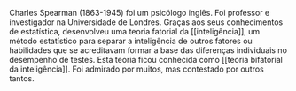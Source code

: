 Charles Spearman (1863-1945) foi um psicólogo inglês. Foi professor e investigador na Universidade de Londres. Graças aos seus conhecimentos de estatística, desenvolveu uma teoria fatorial da [[inteligência]], um método estatístico para separar a inteligência de outros fatores ou habilidades que se acreditavam formar a base das diferenças individuais no desempenho de testes. Esta teoria ficou conhecida como [[teoria bifatorial da inteligência]]. Foi admirado por muitos, mas contestado por outros tantos.
